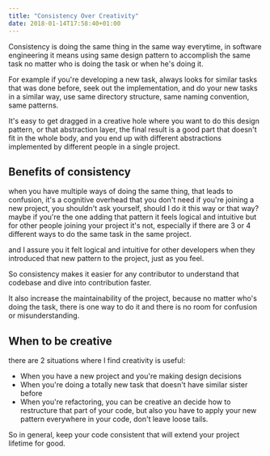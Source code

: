 ```yaml
---
title: "Consistency Over Creativity"
date: 2018-01-14T17:58:40+01:00
---
```


Consistency is doing the same thing in the same way everytime, in software
engineering it means using same design pattern to accomplish the same task no
matter who is doing the task or when he's doing it.

For example if you're developing a new task, always looks for similar tasks
that was done before, seek out the implementation, and do your new tasks in a
similar way, use same directory structure, same naming convention, same
patterns.

It's easy to get dragged in a creative hole where you want to do this design
pattern, or that abstraction layer, the final result is a good part that doesn't
fit in the whole body, and you end up with different abstractions implemented by
different people in a single project.

## Benefits of consistency

when you have multiple ways of doing the same thing, that leads to confusion,
it's a cognitive overhead that you don't need if you're joining a new project,
you shouldn't ask yourself, should I do it this way or that way? maybe if you're
the one adding that pattern it feels logical and intuitive but for other people
joining your project it's not, especially if there are 3 or 4 different ways to
do the same task in the same project.

and I assure you it felt logical and intuitive for other developers when they
introduced that new pattern to the project, just as you feel.

So consistency makes it easier for any contributor to understand that codebase
and dive into contribution faster.

It also increase the maintainability of the project, because no matter who's
doing the task, there is one way to do it and there is no room for confusion or
misunderstanding.

## When to be creative

there are 2 situations where I find creativity is useful:

* When you have a new project and you're making design decisions
* When you're doing a totally new task that doesn't have similar sister before
* When you're refactoring, you can be creative an decide how to restructure that
  part of your code, but also you have to apply your new pattern everywhere in
  your code, don't leave loose tails.

So in general, keep your code consistent that will extend your project lifetime
for good.

